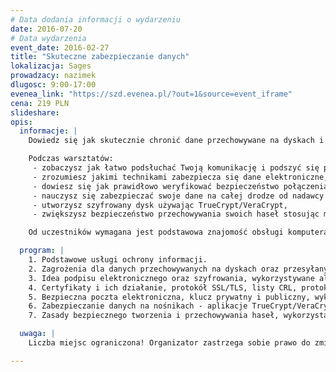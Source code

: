 ```yaml
---
# Data dodania informacji o wydarzeniu
date: 2016-07-20
# Data wydarzenia
event_date: 2016-02-27
title: "Skuteczne zabezpieczanie danych"
lokalizacja: Sages
prowadzacy: nazimek
dlugosc: 9:00-17:00
evenea_link: "https://szd.evenea.pl/?out=1&source=event_iframe"
cena: 219 PLN
slideshare:
opis:
  informacje: |
    Dowiedz się jak skutecznie chronić dane przechowywane na dyskach i przesyłane w sieci - taka wiedza jest dziś niezbędna dla każdej osoby, która wykorzystuje komputer w codziennej pracy, komunikacji czy rozrywce. Bez względu na to czy jesteś programistą, dziennikarzem, handlowcem czy szefową kadr skorzystaj z warsztatów podczas których przećwiczysz skuteczne zabezpieczanie swoich danych!

    Podczas warsztatów:
     - zobaczysz jak łatwo podsłuchać Twoją komunikację i podszyć się pod Ciebie w sieci,
     - zrozumiesz jakimi technikami zabezpiecza się dane elektroniczne,
     - dowiesz się jak prawidłowo weryfikować bezpieczeństwo połączenia ze swoim bankiem lub innym serwisem internetowym (certyfikaty),
     - nauczysz się zabezpieczać swoje dane na całej drodze od nadawcy do odbiorcy za pomocą GnuPG stosując podpis elektroniczny oraz szyfrowanie,
     - utworzysz szyfrowany dysk używając TrueCrypt/VeraCrypt,
     - zwiększysz bezpieczeństwo przechowywania swoich haseł stosując menadżera haseł KeePass.

    Od uczestników wymagana jest podstawowa znajomość obsługi komputera. Uczestnicy w trakcie zajęć korzystają z własnego sprzętu (wymagany komputer z systemem Linux lub Windows z prawami administratora).

  program: |
    1. Podstawowe usługi ochrony informacji.
    2. Zagrożenia dla danych przechowywanych na dyskach oraz przesyłanych w sieci.
    3. Idea podpisu elektronicznego oraz szyfrowania, wykorzystywane algorytmy.
    4. Certyfikaty i ich działanie, protokół SSL/TLS, listy CRL, protokół OCSP.
    5. Bezpieczna poczta elektroniczna, klucz prywatny i publiczny, wykorzystanie GnuPG.
    6. Zabezpieczanie danych na nośnikach - aplikacje TrueCrypt/VeraCrypt.
    7. Zasady bezpiecznego tworzenia i przechowywania haseł, wykorzystanie KeePass.

  uwaga: |
    Liczba miejsc ograniczona! Organizator zastrzega sobie prawo do zmiany lokalizacji wydarzenia oraz jego odwołania w przypadku niezgłoszenia się minimalnej liczby uczestników.

---
```

